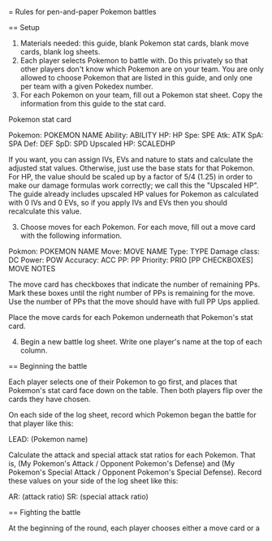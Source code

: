 = Rules for pen-and-paper Pokemon battles

== Setup

1. Materials needed: this guide, blank Pokemon stat cards, blank move cards, blank log sheets.
1. Each player selects Pokemon to battle with. Do this privately so that other players don't know which Pokemon are on your team. You are only allowed to choose Pokemon that are listed in this guide, and only one per team with a given Pokedex number.
2. For each Pokemon on your team, fill out a Pokemon stat sheet. Copy the information from this guide to the stat card.

Pokemon stat card

Pokemon: POKEMON NAME
Ability: ABILITY
HP:  HP   Spe: SPE
Atk: ATK  SpA: SPA
Def: DEF  SpD: SPD
Upscaled HP: SCALEDHP

If you want, you can assign IVs, EVs and nature to stats and calculate the adjusted stat values. Otherwise, just use the base stats for that Pokemon. For HP, the value should be scaled up by a factor of 5/4 (1.25) in order to make our damage formulas work correctly; we call this the "Upscaled HP". The guide already includes upscaled HP values for Pokemon as calculated with 0 IVs and 0 EVs, so if you apply IVs and EVs then you should recalculate this value.

3. Choose moves for each Pokemon. For each move, fill out a move card with the following information.

Pokmon: POKEMON NAME
Move: MOVE NAME
Type: TYPE    Damage class: DC
Power: POW    Accuracy: ACC
PP: PP        Priority: PRIO
[PP CHECKBOXES]
MOVE NOTES

The move card has checkboxes that indicate the number of remaining PPs. Mark these boxes until the right number of PPs is remaining for the move. Use the number of PPs that the move should have with full PP Ups applied.

Place the move cards for each Pokemon underneath that Pokemon's stat card.

4. Begin a new battle log sheet. Write one player's name at the top of each column.

== Beginning the battle

Each player selects one of their Pokemon to go first, and places that Pokemon's stat card face down on the table. Then both players flip over the cards they have chosen.

On each side of the log sheet, record which Pokemon began the battle for that player like this:

LEAD: (Pokemon name)

Calculate the attack and special attack stat ratios for each Pokemon. That is, (My Pokemon's Attack / Opponent Pokemon's Defense) and (My Pokemon's Special Attack / Opponent Pokemon's Special Defense). Record these values on your side of the log sheet like this:

AR: (attack ratio)
SR: (special attack ratio)

== Fighting the battle

At the beginning of the round, each player chooses either a move card or a 
